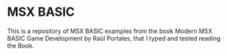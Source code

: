 # MSX BASIC

This is a repository of MSX BASIC examples from the book Modern MSX BASIC Game Development by
Raúl Portales, that I typed and tested reading the Book.
